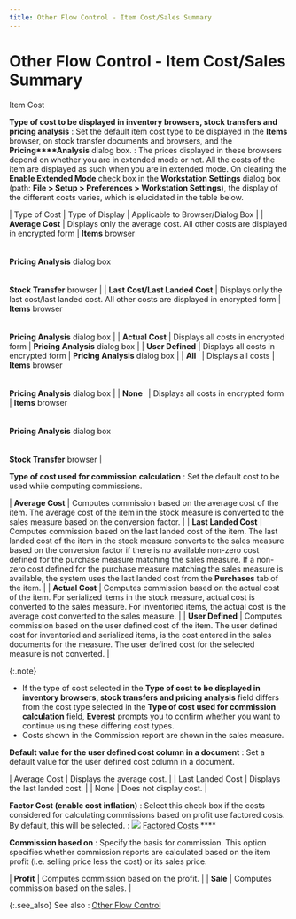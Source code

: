 ```yaml
---
title: Other Flow Control - Item Cost/Sales Summary
---
```


# Other Flow Control - Item Cost/Sales Summary


Item Cost


**Type of cost to be displayed in inventory browsers,  stock transfers and pricing analysis**
: Set the default item cost type to be displayed in  the **Items** browser, on stock transfer  documents and browsers, and the **Pricing****Analysis** dialog box.
: The prices displayed in these browsers depend on  whether you are in extended mode or not. All the costs of the item are  displayed as such when you are in extended mode. On clearing the **Enable Extended Mode** check box in the  **Workstation Settings** dialog box  (path: **File &gt; Setup &gt; Preferences 
 &gt; Workstation Settings**), the display of the different costs  varies, which is elucidated in the table below.


| Type of Cost | Type of Display | Applicable to Browser/Dialog Box |
| **Average Cost** | Displays only the average cost. All other costs are displayed in encrypted  form | **Items** browser<br/><br/><br/>**Pricing Analysis** dialog box<br/><br/><br/>**Stock Transfer** browser |
| **Last Cost/Last Landed Cost** | Displays only the last cost/last landed cost. All other costs are displayed  in encrypted form | **Items** browser<br/><br/><br/>**Pricing Analysis** dialog box |
| **Actual Cost** | Displays all costs in encrypted form | **Pricing Analysis**  dialog box |
| **User Defined** | Displays all costs in encrypted form | **Pricing Analysis** dialog box |
| **All&nbsp;&nbsp;** | Displays all costs | **Items** browser<br/><br/><br/>**Pricing Analysis**  dialog box |
| **None&nbsp;&nbsp;** | Displays all costs in encrypted form | **Items** browser<br/><br/><br/>**Pricing Analysis** dialog box<br/><br/><br/>**Stock Transfer** browser |



**Type of cost used for commission calculation**
: Set the default cost to be used while computing  commissions.


| **Average Cost** | Computes commission based on the average cost of the item. The average  cost of the item in the stock measure is converted to the sales measure  based on the conversion factor. |
| **Last Landed Cost** | Computes commission based on the last landed cost of the item. The last  landed cost of the item in the stock measure converts to the sales measure  based on the conversion factor if there is no available non-zero cost  defined for the purchase measure matching the sales measure. If a non-zero  cost defined for the purchase measure matching the sales measure is available,  the system uses the last landed cost from the **Purchases**  tab of the item. |
| **Actual Cost** | Computes commission based on the actual cost of the item. For serialized  items in the stock measure, actual cost is converted to the sales measure.  For inventoried items, the actual cost is the average cost converted to  the sales measure. |
| **User Defined** | Computes commission based on the user defined cost of the item. The  user defined cost for inventoried and serialized items, is the cost entered  in the sales documents for the measure. The user defined cost for the  selected measure is not converted. |



{:.note}
- If the type of  cost selected in the **Type of cost to 
 be displayed in inventory browsers, stock transfers and pricing analysis**  field differs from the cost type selected in the **Type 
 of cost used for commission calculation** field, **Everest**  prompts you to confirm whether you want to continue using these differing  cost types.
- Costs shown in  the Commission report are shown in the sales measure.


**Default value for the user defined cost column  in a document**
: Set a default value for the user defined cost column  in a document.


| Average Cost | Displays the average cost. |
| Last Landed Cost | Displays the last landed cost. |
| None | Does not display cost. |



**Factor Cost (enable cost inflation)**
: Select this check box if the costs considered for  calculating commissions based on profit use factored costs. By default,  this will be selected.
: ![]({{site.bp_baseurl}}/img/lens.gif) [Factored  Costs]({{site.mi_chm}}/item-profile-details/item-costing/factored_cost_item_costing.html) ****


**Commission based on**
: Specify the basis for commission. This option specifies  whether commission reports are calculated based on the item profit (i.e.  selling price less the cost) or its sales price.


| **Profit** | Computes commission based on the profit. |
| **Sale** | Computes commission based on the sales. |



{:.see_also}
See also
: [Other  Flow Control]({{site.bp_baseurl}}/misc/other_flow_control_introduction.html)
